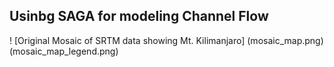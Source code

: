 ## Usinbg SAGA for modeling Channel Flow

! [Original Mosaic of SRTM data showing Mt. Kilimanjaro] (mosaic_map.png)(mosaic_map_legend.png)
